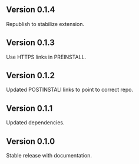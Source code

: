 ## Version 0.1.4

Republish to stabilize extension.

## Version 0.1.3

Use HTTPS links in PREINSTALL.

## Version 0.1.2

Updated POSTINSTALl links to point to correct repo.

## Version 0.1.1

Updated dependencies.

## Version 0.1.0

Stable release with documentation.
